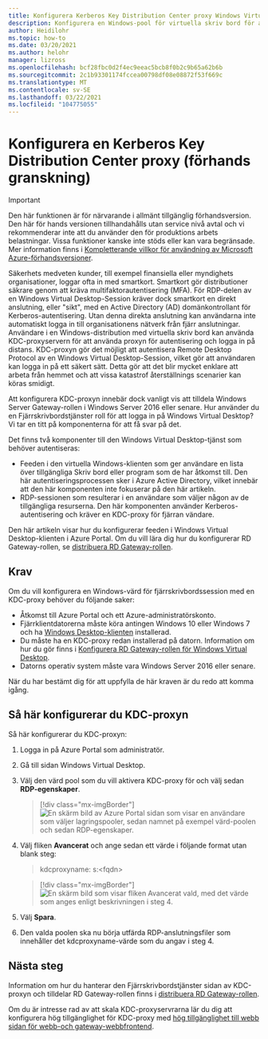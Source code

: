```yaml
---
title: Konfigurera Kerberos Key Distribution Center proxy Windows Virtual Desktop – Azure
description: Konfigurera en Windows-pool för virtuella skriv bord för att använda en Kerberos Key Distribution Center proxy.
author: Heidilohr
ms.topic: how-to
ms.date: 03/20/2021
ms.author: helohr
manager: lizross
ms.openlocfilehash: bcf28fbc0d2f4ec9eeac5bcb8f0b2c9b65a62b6b
ms.sourcegitcommit: 2c1b93301174fccea00798df08e08872f53f669c
ms.translationtype: MT
ms.contentlocale: sv-SE
ms.lasthandoff: 03/22/2021
ms.locfileid: "104775055"
---
```

# <a name="configure-a-kerberos-key-distribution-center-proxy-preview"></a>Konfigurera en Kerberos Key Distribution Center proxy (förhands granskning)

> [!IMPORTANT]
> Den här funktionen är för närvarande i allmänt tillgänglig förhandsversion.
> Den här för hands versionen tillhandahålls utan service nivå avtal och vi rekommenderar inte att du använder den för produktions arbets belastningar. Vissa funktioner kanske inte stöds eller kan vara begränsade.
> Mer information finns i [Kompletterande villkor för användning av Microsoft Azure-förhandsversioner](https://azure.microsoft.com/support/legal/preview-supplemental-terms/).

Säkerhets medveten kunder, till exempel finansiella eller myndighets organisationer, loggar ofta in med smartkort. Smartkort gör distributioner säkrare genom att kräva multifaktorautentisering (MFA). För RDP-delen av en Windows Virtual Desktop-Session kräver dock smartkort en direkt anslutning, eller "sikt", med en Active Directory (AD) domänkontrollant för Kerberos-autentisering. Utan denna direkta anslutning kan användarna inte automatiskt logga in till organisationens nätverk från fjärr anslutningar. Användare i en Windows-distribution med virtuella skriv bord kan använda KDC-proxyservern för att använda proxyn för autentisering och logga in på distans. KDC-proxyn gör det möjligt att autentisera Remote Desktop Protocol av en Windows Virtual Desktop-Session, vilket gör att användaren kan logga in på ett säkert sätt. Detta gör att det blir mycket enklare att arbeta från hemmet och att vissa katastrof återställnings scenarier kan köras smidigt.

Att konfigurera KDC-proxyn innebär dock vanligt vis att tilldela Windows Server Gateway-rollen i Windows Server 2016 eller senare. Hur använder du en Fjärrskrivbordstjänster roll för att logga in på Windows Virtual Desktop? Vi tar en titt på komponenterna för att få svar på det.

Det finns två komponenter till den Windows Virtual Desktop-tjänst som behöver autentiseras:

- Feeden i den virtuella Windows-klienten som ger användare en lista över tillgängliga Skriv bord eller program som de har åtkomst till. Den här autentiseringsprocessen sker i Azure Active Directory, vilket innebär att den här komponenten inte fokuserar på den här artikeln.
- RDP-sessionen som resulterar i en användare som väljer någon av de tillgängliga resurserna. Den här komponenten använder Kerberos-autentisering och kräver en KDC-proxy för fjärran vändare.

Den här artikeln visar hur du konfigurerar feeden i Windows Virtual Desktop-klienten i Azure Portal. Om du vill lära dig hur du konfigurerar RD Gateway-rollen, se [distribuera RD Gateway-rollen](/windows-server/remote/rd-gateway-role).

## <a name="requirements"></a>Krav

Om du vill konfigurera en Windows-värd för fjärrskrivbordssession med en KDC-proxy behöver du följande saker:

- Åtkomst till Azure Portal och ett Azure-administratörskonto.
- Fjärrklientdatorerna måste köra antingen Windows 10 eller Windows 7 och ha [Windows Desktop-klienten](/windows-server/remote/remote-desktop-services/clients/windowsdesktop) installerad.
- Du måste ha en KDC-proxy redan installerad på datorn. Information om hur du gör finns i [Konfigurera RD Gateway-rollen för Windows Virtual Desktop](rd-gateway-role.md).
- Datorns operativ system måste vara Windows Server 2016 eller senare.

När du har bestämt dig för att uppfylla de här kraven är du redo att komma igång.

## <a name="how-to-configure-the-kdc-proxy"></a>Så här konfigurerar du KDC-proxyn

Så här konfigurerar du KDC-proxyn:

1. Logga in på Azure Portal som administratör.

2. Gå till sidan Windows Virtual Desktop.

3. Välj den värd pool som du vill aktivera KDC-proxy för och välj sedan **RDP-egenskaper**.

    > [!div class="mx-imgBorder"]
    > ![En skärm bild av Azure Portal sidan som visar en användare som väljer lagringspooler, sedan namnet på exempel värd-poolen och sedan RDP-egenskaper.](media/rdp-properties.png)

4. Välj fliken **Avancerat** och ange sedan ett värde i följande format utan blank steg:

    
    > kdcproxyname: s:\<fqdn\>
    

    > [!div class="mx-imgBorder"]
    > ![En skärm bild som visar fliken Avancerat vald, med det värde som anges enligt beskrivningen i steg 4.](media/advanced-tab-selected.png)

5. Välj **Spara**.

6. Den valda poolen ska nu börja utfärda RDP-anslutningsfiler som innehåller det kdcproxyname-värde som du angav i steg 4.

## <a name="next-steps"></a>Nästa steg

Information om hur du hanterar den Fjärrskrivbordstjänster sidan av KDC-proxyn och tilldelar RD Gateway-rollen finns i [distribuera RD Gateway-rollen](/windows-server/remote/rd-gateway-role).

Om du är intresse rad av att skala KDC-proxyservrarna lär du dig att konfigurera hög tillgänglighet för KDC-proxy med [hög tillgänglighet till webb sidan för webb-och gateway-webbfrontend](/windows-server/remote/remote-desktop-services/rds-rdweb-gateway-ha).
